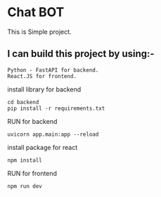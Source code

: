 # Chat BOT
This is Simple project.

## I can build this project by using:-
```
Python - FastAPI for backend.
React.JS for frontend.
```

install library for backend
```
cd backend
pip install -r requirements.txt
```

RUN for backend
```
uvicorn app.main:app --reload
```

install package for react
```
npm install
```

RUN for frontend
```
npm run dev
```
